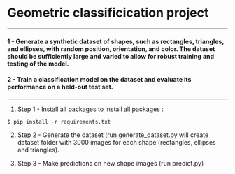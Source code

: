# Geometric classificication project
--- 

#### 1 - Generate a synthetic dataset of shapes, such as rectangles, triangles, and ellipses, with random position, orientation, and color. The dataset should be sufficiently large and varied to allow for robust training and testing of the model.

#### 2 - Train a classification model on the dataset and evaluate its performance on a held-out test set.

---

1. Step 1 - Install all packages
to install all packages :
```
$ pip install -r requirements.txt
```
2. Step 2 - Generate the dataset (run generate_dataset.py will create dataset folder with 3000 images for each shape (rectangles, ellipses and triangles).

3. Step 3 - Make predictions on new shape images (run predict.py)
